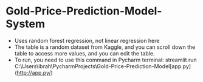 # Gold-Price-Prediction-Model-System
- Uses random forest regression, not linear regression here
- The table is a random dataset from Kaggle, and you can scroll down the table to access more values, and you can edit the table.
- To run, you need to use this command in Pycharm terminal: streamlit run C:\Users\ibrah\PycharmProjects\Gold-Price-Prediction-Model\[app.py](http://app.py/)
